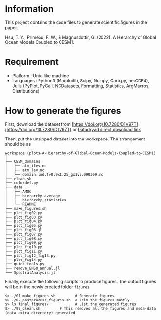 # Information
This project contains the code files to generate scientific figures in the paper.

Hsu, T. Y., Primeau, F. W., & Magnusdottir, G. (2022). A Hierarchy of Global Ocean Models Coupled to CESM1.

# Requirement

- Platform  : Unix-like machine
- Languages : Python3 (Matplotlib, Scipy, Numpy, Cartopy, netCDF4), Julia (PyPlot, PyCall, NCDatasets, Formatting, Statistics, ArgMacros, Distributions)

# How to generate the figures

First, download the dataset from [https://doi.org/10.7280/D1V97T](https://doi.org/10.7280/D1V97T) or [Datadryad direct download link](https://datadryad.org/stash/share/fizzfQYLdKduFO_alkDIXkNM0qBbrGBXbolkMW64d6Y)

Then, put the unzipped dataset into the workspace. The arrangement should be as

```
workspace (plots-A-Hierarchy-of-Global-Ocean-Models-Coupled-to-CESM1)
│
├── CESM_domains
│   ├── atm_ilev.nc
│   ├── atm_lev.nc
│   └── domain.lnd.fv0.9x1.25_gx1v6.090309.nc
├── clean.sh
├── colordef.py
├── data
│   ├── AMOC
│   ├── hierarchy_average
│   ├── hierarchy_statistics
│   └── README
├── make_figures.sh
├── plot_fig02.py
├── plot_fig03.py
├── plot_fig04.py
├── plot_fig05.py
├── plot_fig06.jl
├── plot_fig07.py
├── plot_fig08.py
├── plot_fig09.py
├── plot_fig10.py
├── plot_fig11.py
├── plot_fig12_fig13.py
├── plot_fig14.py
├── quick_tools.py
├── remove_ENSO_annual.jl
└── SpectralAnalysis.jl
```

Finally, execute the following scripts to produce figures. The output figures will be in the newly created folder `figures`

```
$> ./01_make_figures.sh         # Generate figures
$> ./02_postprocess_figures.sh  # Trim the figures mostly
$> ls final_figures/            # List the generated figures
$> ./99_clean.sh         # This removes all the figures and meta-data (data_extra directory) generated
```
